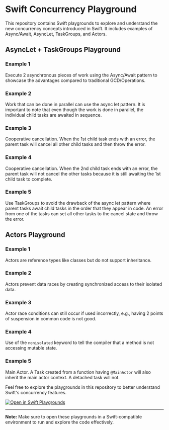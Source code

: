 # Swift Concurrency Playground

This repository contains Swift playgrounds to explore and understand the new concurrency concepts introduced in Swift. It includes examples of Async/Await, AsyncLet, TaskGroups, and Actors. 

## AsyncLet + TaskGroups Playground

### Example 1

Execute 2 asynchronous pieces of work using the Async/Await pattern to showcase the advantages compared to traditional GCD/Operations.

### Example 2

Work that can be done in parallel can use the async let pattern. It is important to note that even though the work is done in parallel, the individual child tasks are awaited in sequence.

### Example 3

Cooperative cancellation. When the 1st child task ends with an error, the parent task will cancel all other child tasks and then throw the error.

### Example 4

Cooperative cancellation. When the 2nd child task ends with an error, the parent task will not cancel the other tasks because it is still awaiting the 1st child task to complete.

### Example 5

Use TaskGroups to avoid the drawback of the async let pattern where parent tasks await child tasks in the order that they appear in code. An error from one of the tasks can set all other tasks to the cancel state and throw the error.

## Actors Playground

### Example 1

Actors are reference types like classes but do not support inheritance.

### Example 2

Actors prevent data races by creating synchronized access to their isolated data.

### Example 3

Actor race conditions can still occur if used incorrectly, e.g., having 2 points of suspension in common code is not good.

### Example 4

Use of the `nonisolated` keyword to tell the compiler that a method is not accessing mutable state.

### Example 5

Main Actor. A Task created from a function having `@MainActor` will also inherit the main actor context. A detached task will not.

Feel free to explore the playgrounds in this repository to better understand Swift's concurrency features.

[![Open in Swift Playgrounds](https://img.shields.io/badge/Open%20in-Swift%20Playgrounds-blue?style=for-the-badge&logo=swift)](swift://https://example.com)

---

**Note:** Make sure to open these playgrounds in a Swift-compatible environment to run and explore the code effectively.
